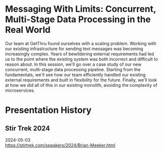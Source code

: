 # Messaging With Limits: Concurrent, Multi-Stage Data Processing in the Real World

Our team at GetThru found ourselves with a scaling problem. Working with our existing infrastructure for sending text messages was becoming increasingly complex. Years of bewildering external requirements had led us to the point where the existing system was both incorrect and difficult to reason about. In this session, we'll go over a case study of our new concurrent, multi-stage data processing pipeline. Starting from the fundamentals, we'll see how our team efficiently handled our existing external requirements and built in flexibility for the future. Finally, we'll look at how we did all of this in our existing monolith, avoiding the complexity of microservices.

# Presentation History
## Stir Trek 2024
2024-05-03  
https://stirtrek.com/speakers/2024/Brian-Meeker.html